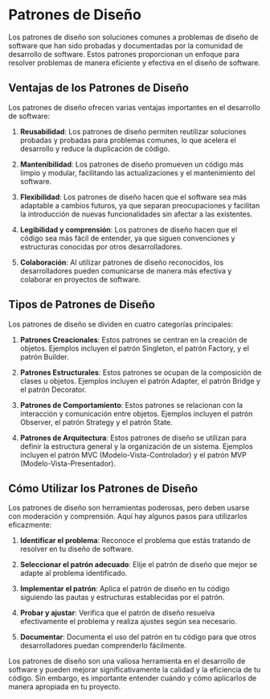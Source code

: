 # Patrones de Diseño

Los patrones de diseño son soluciones comunes a problemas de diseño de software que han sido probadas y documentadas por la comunidad de desarrollo de software. Estos patrones proporcionan un enfoque para resolver problemas de manera eficiente y efectiva en el diseño de software.

## Ventajas de los Patrones de Diseño

Los patrones de diseño ofrecen varias ventajas importantes en el desarrollo de software:

1. **Reusabilidad**: Los patrones de diseño permiten reutilizar soluciones probadas y probadas para problemas comunes, lo que acelera el desarrollo y reduce la duplicación de código.

2. **Mantenibilidad**: Los patrones de diseño promueven un código más limpio y modular, facilitando las actualizaciones y el mantenimiento del software.

3. **Flexibilidad**: Los patrones de diseño hacen que el software sea más adaptable a cambios futuros, ya que separan preocupaciones y facilitan la introducción de nuevas funcionalidades sin afectar a las existentes.

4. **Legibilidad y comprensión**: Los patrones de diseño hacen que el código sea más fácil de entender, ya que siguen convenciones y estructuras conocidas por otros desarrolladores.

5. **Colaboración**: Al utilizar patrones de diseño reconocidos, los desarrolladores pueden comunicarse de manera más efectiva y colaborar en proyectos de software.

## Tipos de Patrones de Diseño

Los patrones de diseño se dividen en cuatro categorías principales:

1. **Patrones Creacionales**: Estos patrones se centran en la creación de objetos. Ejemplos incluyen el patrón Singleton, el patrón Factory, y el patrón Builder.

2. **Patrones Estructurales**: Estos patrones se ocupan de la composición de clases u objetos. Ejemplos incluyen el patrón Adapter, el patrón Bridge y el patrón Decorator.

3. **Patrones de Comportamiento**: Estos patrones se relacionan con la interacción y comunicación entre objetos. Ejemplos incluyen el patrón Observer, el patrón Strategy y el patrón State.

4. **Patrones de Arquitectura**: Estos patrones de diseño se utilizan para definir la estructura general y la organización de un sistema. Ejemplos incluyen el patrón MVC (Modelo-Vista-Controlador) y el patrón MVP (Modelo-Vista-Presentador).

## Cómo Utilizar los Patrones de Diseño

Los patrones de diseño son herramientas poderosas, pero deben usarse con moderación y comprensión. Aquí hay algunos pasos para utilizarlos eficazmente:

1. **Identificar el problema**: Reconoce el problema que estás tratando de resolver en tu diseño de software.

2. **Seleccionar el patrón adecuado**: Elije el patrón de diseño que mejor se adapte al problema identificado.

3. **Implementar el patrón**: Aplica el patrón de diseño en tu código siguiendo las pautas y estructuras establecidas por el patrón.

4. **Probar y ajustar**: Verifica que el patrón de diseño resuelva efectivamente el problema y realiza ajustes según sea necesario.

5. **Documentar**: Documenta el uso del patrón en tu código para que otros desarrolladores puedan comprenderlo fácilmente.

Los patrones de diseño son una valiosa herramienta en el desarrollo de software y pueden mejorar significativamente la calidad y la eficiencia de tu código. Sin embargo, es importante entender cuándo y cómo aplicarlos de manera apropiada en tu proyecto.
